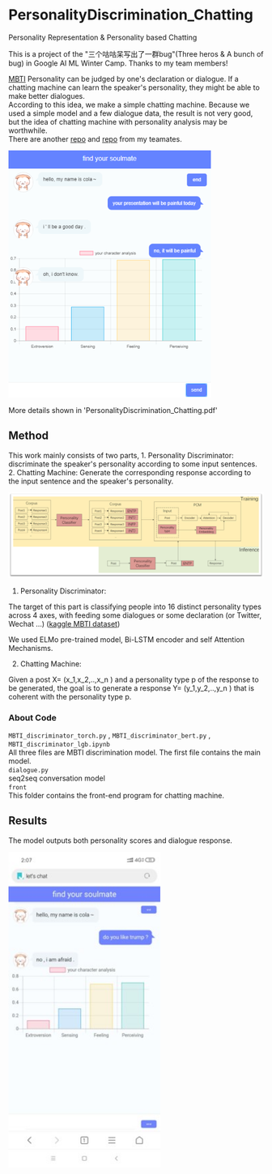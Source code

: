 # PersonalityDiscrimination_Chatting
Personality Representation &amp; Personality based Chatting   

This is a project of the "三个咕咕呆写出了一群bug"(Three heros & A bunch of bug) in Google AI ML Winter Camp. Thanks to my team members!  

[MBTI](https://en.wikipedia.org/wiki/Myers%E2%80%93Briggs_Type_Indicator) Personality can be judged by one's declaration or dialogue.   If a chatting machine can learn the speaker's personality, they might be able to make better dialogues.    
According to this idea, we make a simple chatting machine. Because we used a simple model and a few dialogue data, the result is not very good, but the idea of chatting machine with personality analysis may be worthwhile.     
There are another [repo](https://github.com/xiaotinghe/PCM) and [repo](https://github.com/shuhanfan/Personalize_Chatting_Bot) from my teamates.

<img src="https://github.com/Walleclipse/PersonalityDiscrimination_Chatting/raw/master/demo/chatbot1.png" width="400" >

More details shown in 'PersonalityDiscrimination_Chatting.pdf' 

## Method 

This work mainly consists of two parts, 1. Personality Discriminator: discriminate the speaker's personality according to some input sentences. 2. Chatting Machine: Generate the corresponding response according to the input sentence and the speaker's personality. 

<img src="https://github.com/Walleclipse/PersonalityDiscrimination_Chatting/raw/master/demo/model.png" width="800" >

1. Personality Discriminator:

The target of this part is classifying people into 16 distinct personality types across 4 axes, with feeding some dialogues or some declaration (or Twitter, Wechat …)  ([kaggle MBTI dataset](https://www.kaggle.com/datasnaek/mbti-type))

We used ELMo pre-trained model, Bi-LSTM encoder and self Attention Mechanisms.

2. Chatting Machine:

Given a post X= (x_1,x_2,..,x_n ) and a personality type p of the response
to be generated, the goal is to generate a response Y= (y_1,y_2,..,y_n )
that is coherent with the personality type p.

### About Code
`MBTI_discriminator_torch.py` ,  `MBTI_discriminator_bert.py` , `MBTI_discriminator_lgb.ipynb`         
All three files are MBTI discrimination model. The first file contains the main model.  
`dialogue.py`     
seq2seq conversation model   
`front`    
This folder contains the front-end program for chatting machine.    

## Results

The model outputs both personality scores and dialogue response.

<img src="https://github.com/Walleclipse/PersonalityDiscrimination_Chatting/raw/master/demo/chatbot2.jpg" width="300" >
